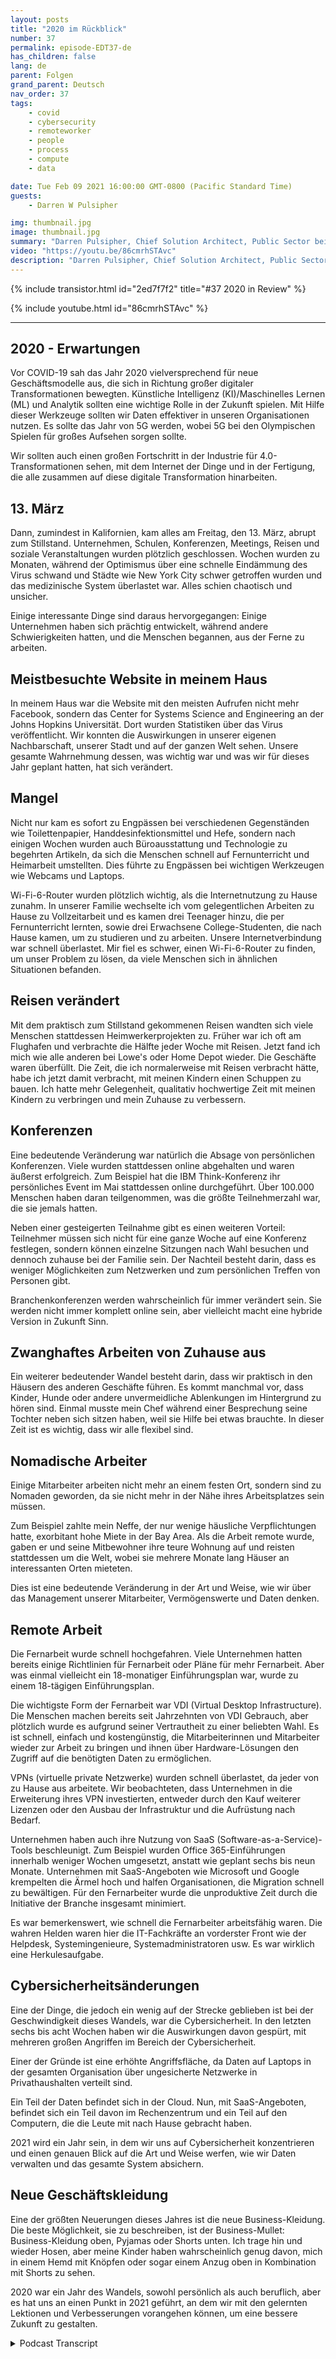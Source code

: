 ```yaml
---
layout: posts
title: "2020 im Rückblick"
number: 37
permalink: episode-EDT37-de
has_children: false
lang: de
parent: Folgen
grand_parent: Deutsch
nav_order: 37
tags:
    - covid
    - cybersecurity
    - remoteworker
    - people
    - process
    - compute
    - data

date: Tue Feb 09 2021 16:00:00 GMT-0800 (Pacific Standard Time)
guests:
    - Darren W Pulsipher

img: thumbnail.jpg
image: thumbnail.jpg
summary: "Darren Pulsipher, Chief Solution Architect, Public Sector bei Intel, reflektiert über die Störungen, Veränderungen und Anpassungen, die die COVID-19-Pandemie 2020 mit sich brachte."
video: "https://youtu.be/86cmrhSTAvc"
description: "Darren Pulsipher, Chief Solution Architect, Public Sector bei Intel, reflektiert über die Störungen, Veränderungen und Anpassungen, die die COVID-19-Pandemie 2020 mit sich brachte."
---
```


<div>
{% include transistor.html id="2ed7f7f2" title="#37 2020 in Review" %}

{% include youtube.html id="86cmrhSTAvc" %}
</div>

---

## 2020 - Erwartungen

Vor COVID-19 sah das Jahr 2020 vielversprechend für neue Geschäftsmodelle aus, die sich in Richtung großer digitaler Transformationen bewegten. Künstliche Intelligenz (KI)/Maschinelles Lernen (ML) und Analytik sollten eine wichtige Rolle in der Zukunft spielen. Mit Hilfe dieser Werkzeuge sollten wir Daten effektiver in unseren Organisationen nutzen. Es sollte das Jahr von 5G werden, wobei 5G bei den Olympischen Spielen für großes Aufsehen sorgen sollte.

Wir sollten auch einen großen Fortschritt in der Industrie für 4.0-Transformationen sehen, mit dem Internet der Dinge und in der Fertigung, die alle zusammen auf diese digitale Transformation hinarbeiten.

## 13. März

Dann, zumindest in Kalifornien, kam alles am Freitag, den 13. März, abrupt zum Stillstand. Unternehmen, Schulen, Konferenzen, Meetings, Reisen und soziale Veranstaltungen wurden plötzlich geschlossen. Wochen wurden zu Monaten, während der Optimismus über eine schnelle Eindämmung des Virus schwand und Städte wie New York City schwer getroffen wurden und das medizinische System überlastet war. Alles schien chaotisch und unsicher.

Einige interessante Dinge sind daraus hervorgegangen: Einige Unternehmen haben sich prächtig entwickelt, während andere Schwierigkeiten hatten, und die Menschen begannen, aus der Ferne zu arbeiten.

## Meistbesuchte Website in meinem Haus

In meinem Haus war die Website mit den meisten Aufrufen nicht mehr Facebook, sondern das Center for Systems Science and Engineering an der Johns Hopkins Universität. Dort wurden Statistiken über das Virus veröffentlicht. Wir konnten die Auswirkungen in unserer eigenen Nachbarschaft, unserer Stadt und auf der ganzen Welt sehen. Unsere gesamte Wahrnehmung dessen, was wichtig war und was wir für dieses Jahr geplant hatten, hat sich verändert.

## Mangel          

Nicht nur kam es sofort zu Engpässen bei verschiedenen Gegenständen wie Toilettenpapier, Handdesinfektionsmittel und Hefe, sondern nach einigen Wochen wurden auch Büroausstattung und Technologie zu begehrten Artikeln, da sich die Menschen schnell auf Fernunterricht und Heimarbeit umstellten. Dies führte zu Engpässen bei wichtigen Werkzeugen wie Webcams und Laptops.

Wi-Fi-6-Router wurden plötzlich wichtig, als die Internetnutzung zu Hause zunahm. In unserer Familie wechselte ich vom gelegentlichen Arbeiten zu Hause zu Vollzeitarbeit und es kamen drei Teenager hinzu, die per Fernunterricht lernten, sowie drei Erwachsene College-Studenten, die nach Hause kamen, um zu studieren und zu arbeiten. Unsere Internetverbindung war schnell überlastet. Mir fiel es schwer, einen Wi-Fi-6-Router zu finden, um unser Problem zu lösen, da viele Menschen sich in ähnlichen Situationen befanden.

## Reisen verändert

Mit dem praktisch zum Stillstand gekommenen Reisen wandten sich viele Menschen stattdessen Heimwerkerprojekten zu. Früher war ich oft am Flughafen und verbrachte die Hälfte jeder Woche mit Reisen. Jetzt fand ich mich wie alle anderen bei Lowe's oder Home Depot wieder. Die Geschäfte waren überfüllt. Die Zeit, die ich normalerweise mit Reisen verbracht hätte, habe ich jetzt damit verbracht, mit meinen Kindern einen Schuppen zu bauen. Ich hatte mehr Gelegenheit, qualitativ hochwertige Zeit mit meinen Kindern zu verbringen und mein Zuhause zu verbessern.

## Konferenzen

Eine bedeutende Veränderung war natürlich die Absage von persönlichen Konferenzen. Viele wurden stattdessen online abgehalten und waren äußerst erfolgreich. Zum Beispiel hat die IBM Think-Konferenz ihr persönliches Event im Mai stattdessen online durchgeführt. Über 100.000 Menschen haben daran teilgenommen, was die größte Teilnehmerzahl war, die sie jemals hatten.

Neben einer gesteigerten Teilnahme gibt es einen weiteren Vorteil: Teilnehmer müssen sich nicht für eine ganze Woche auf eine Konferenz festlegen, sondern können einzelne Sitzungen nach Wahl besuchen und dennoch zuhause bei der Familie sein. Der Nachteil besteht darin, dass es weniger Möglichkeiten zum Netzwerken und zum persönlichen Treffen von Personen gibt.

Branchenkonferenzen werden wahrscheinlich für immer verändert sein. Sie werden nicht immer komplett online sein, aber vielleicht macht eine hybride Version in Zukunft Sinn.

## Zwanghaftes Arbeiten von Zuhause aus

Ein weiterer bedeutender Wandel besteht darin, dass wir praktisch in den Häusern des anderen Geschäfte führen. Es kommt manchmal vor, dass Kinder, Hunde oder andere unvermeidliche Ablenkungen im Hintergrund zu hören sind. Einmal musste mein Chef während einer Besprechung seine Tochter neben sich sitzen haben, weil sie Hilfe bei etwas brauchte. In dieser Zeit ist es wichtig, dass wir alle flexibel sind.

## Nomadische Arbeiter

Einige Mitarbeiter arbeiten nicht mehr an einem festen Ort, sondern sind zu Nomaden geworden, da sie nicht mehr in der Nähe ihres Arbeitsplatzes sein müssen.

Zum Beispiel zahlte mein Neffe, der nur wenige häusliche Verpflichtungen hatte, exorbitant hohe Miete in der Bay Area. Als die Arbeit remote wurde, gaben er und seine Mitbewohner ihre teure Wohnung auf und reisten stattdessen um die Welt, wobei sie mehrere Monate lang Häuser an interessanten Orten mieteten.

Dies ist eine bedeutende Veränderung in der Art und Weise, wie wir über das Management unserer Mitarbeiter, Vermögenswerte und Daten denken.

## Remote Arbeit

Die Fernarbeit wurde schnell hochgefahren. Viele Unternehmen hatten bereits einige Richtlinien für Fernarbeit oder Pläne für mehr Fernarbeit. Aber was einmal vielleicht ein 18-monatiger Einführungsplan war, wurde zu einem 18-tägigen Einführungsplan.

Die wichtigste Form der Fernarbeit war VDI (Virtual Desktop Infrastructure). Die Menschen machen bereits seit Jahrzehnten von VDI Gebrauch, aber plötzlich wurde es aufgrund seiner Vertrautheit zu einer beliebten Wahl. Es ist schnell, einfach und kostengünstig, die Mitarbeiterinnen und Mitarbeiter wieder zur Arbeit zu bringen und ihnen über Hardware-Lösungen den Zugriff auf die benötigten Daten zu ermöglichen.

VPNs (virtuelle private Netzwerke) wurden schnell überlastet, da jeder von zu Hause aus arbeitete. Wir beobachteten, dass Unternehmen in die Erweiterung ihres VPN investierten, entweder durch den Kauf weiterer Lizenzen oder den Ausbau der Infrastruktur und die Aufrüstung nach Bedarf.

Unternehmen haben auch ihre Nutzung von SaaS (Software-as-a-Service)-Tools beschleunigt. Zum Beispiel wurden Office 365-Einführungen innerhalb weniger Wochen umgesetzt, anstatt wie geplant sechs bis neun Monate. Unternehmen mit SaaS-Angeboten wie Microsoft und Google krempelten die Ärmel hoch und halfen Organisationen, die Migration schnell zu bewältigen. Für den Fernarbeiter wurde die unproduktive Zeit durch die Initiative der Branche insgesamt minimiert.

Es war bemerkenswert, wie schnell die Fernarbeiter arbeitsfähig waren. Die wahren Helden waren hier die IT-Fachkräfte an vorderster Front wie der Helpdesk, Systemingenieure, Systemadministratoren usw. Es war wirklich eine Herkulesaufgabe.

## Cybersicherheitsänderungen

Eine der Dinge, die jedoch ein wenig auf der Strecke geblieben ist bei der Geschwindigkeit dieses Wandels, war die Cybersicherheit. In den letzten sechs bis acht Wochen haben wir die Auswirkungen davon gespürt, mit mehreren großen Angriffen im Bereich der Cybersicherheit.

Einer der Gründe ist eine erhöhte Angriffsfläche, da Daten auf Laptops in der gesamten Organisation über ungesicherte Netzwerke in Privathaushalten verteilt sind.

Ein Teil der Daten befindet sich in der Cloud. Nun, mit SaaS-Angeboten, befindet sich ein Teil davon im Rechenzentrum und ein Teil auf den Computern, die die Leute mit nach Hause gebracht haben.

2021 wird ein Jahr sein, in dem wir uns auf Cybersicherheit konzentrieren und einen genauen Blick auf die Art und Weise werfen, wie wir Daten verwalten und das gesamte System absichern.

## Neue Geschäftskleidung

Eine der größten Neuerungen dieses Jahres ist die neue Business-Kleidung. Die beste Möglichkeit, sie zu beschreiben, ist der Business-Mullet: Business-Kleidung oben, Pyjamas oder Shorts unten. Ich trage hin und wieder Hosen, aber meine Kinder haben wahrscheinlich genug davon, mich in einem Hemd mit Knöpfen oder sogar einem Anzug oben in Kombination mit Shorts zu sehen.

2020 war ein Jahr des Wandels, sowohl persönlich als auch beruflich, aber es hat uns an einen Punkt in 2021 geführt, an dem wir mit den gelernten Lektionen und Verbesserungen vorangehen können, um eine bessere Zukunft zu gestalten.



<details>
<summary> Podcast Transcript </summary>

<p></p>

</details>
